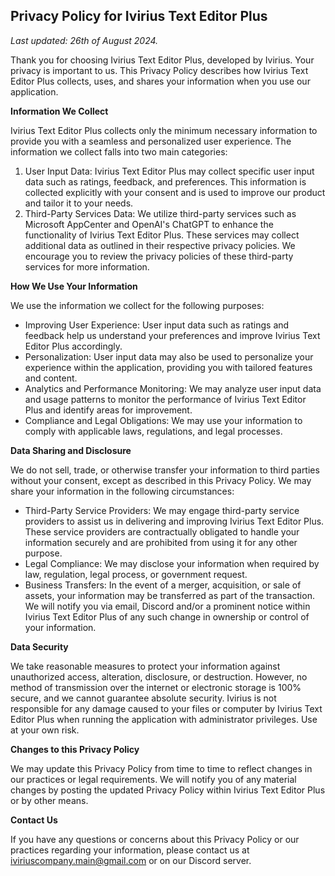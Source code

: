 ## Privacy Policy for Ivirius Text Editor Plus

*Last updated: 26th of August 2024.*

Thank you for choosing Ivirius Text Editor Plus, developed by Ivirius. Your privacy is important to us. This Privacy Policy describes how Ivirius Text Editor Plus collects, uses, and shares your information when you use our application.

**Information We Collect**

Ivirius Text Editor Plus collects only the minimum necessary information to provide you with a seamless and personalized user experience. The information we collect falls into two main categories:

1. User Input Data: Ivirius Text Editor Plus may collect specific user input data such as ratings, feedback, and preferences. This information is collected explicitly with your consent and is used to improve our product and tailor it to your needs.
2. Third-Party Services Data: We utilize third-party services such as Microsoft AppCenter and OpenAI's ChatGPT to enhance the functionality of Ivirius Text Editor Plus. These services may collect additional data as outlined in their respective privacy policies. We encourage you to review the privacy policies of these third-party services for more information.

**How We Use Your Information**

We use the information we collect for the following purposes:
- Improving User Experience: User input data such as ratings and feedback help us understand your preferences and improve Ivirius Text Editor Plus accordingly.
- Personalization: User input data may also be used to personalize your experience within the application, providing you with tailored features and content.
- Analytics and Performance Monitoring: We may analyze user input data and usage patterns to monitor the performance of Ivirius Text Editor Plus and identify areas for improvement.
- Compliance and Legal Obligations: We may use your information to comply with applicable laws, regulations, and legal processes.

**Data Sharing and Disclosure**

We do not sell, trade, or otherwise transfer your information to third parties without your consent, except as described in this Privacy Policy. We may share your information in the following circumstances:
- Third-Party Service Providers: We may engage third-party service providers to assist us in delivering and improving Ivirius Text Editor Plus. These service providers are contractually obligated to handle your information securely and are prohibited from using it for any other purpose.
- Legal Compliance: We may disclose your information when required by law, regulation, legal process, or government request.
- Business Transfers: In the event of a merger, acquisition, or sale of assets, your information may be transferred as part of the transaction. We will notify you via email, Discord and/or a prominent notice within Ivirius Text Editor Plus of any such change in ownership or control of your information.

**Data Security**

We take reasonable measures to protect your information against unauthorized access, alteration, disclosure, or destruction. However, no method of transmission over the internet or electronic storage is 100% secure, and we cannot guarantee absolute security. Ivirius is not responsible for any damage caused to your files or computer by Ivirius Text Editor Plus when running the application with administrator privileges. Use at your own risk.

**Changes to this Privacy Policy**

We may update this Privacy Policy from time to time to reflect changes in our practices or legal requirements. We will notify you of any material changes by posting the updated Privacy Policy within Ivirius Text Editor Plus or by other means.

**Contact Us**

If you have any questions or concerns about this Privacy Policy or our practices regarding your information, please contact us at iviriuscompany.main@gmail.com or on our Discord server.
